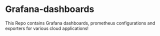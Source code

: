 # Grafana-dashboards

This Repo contains Grafana dashboards, prometheus configurations and exporters for various cloud applications!
